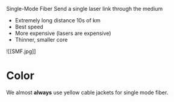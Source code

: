 Single-Mode Fiber
Send a single laser link through the medium
- Extremely long distance 10s of km
- Best speed
- More expensive (lasers are expensive)
- Thinner, smaller core

![[SMF.jpg]]

# Color
We almost **always** use yellow cable jackets for single mode fiber.